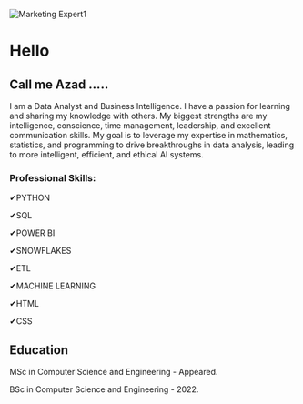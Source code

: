 ![Marketing Expert1](https://github.com/Azad2181/Azad2181/assets/121395998/05281bc8-f6db-485c-bbcc-9fd05ed330f6)

# Hello
## Call me Azad .....
I am a Data Analyst and Business Intelligence. I have a passion for learning and sharing my knowledge with others. My biggest strengths are my intelligence, conscience, time management, leadership, and excellent communication skills. My goal is to leverage my expertise in mathematics, statistics, and programming to drive breakthroughs in data analysis, leading to more intelligent, efficient, and ethical AI systems. 

### Professional Skills: 

✔PYTHON

✔SQL 

✔POWER BI

✔SNOWFLAKES

✔ETL

✔MACHINE LEARNING

✔HTML 

✔CSS


## Education
MSc in Computer Science and Engineering - Appeared.

BSc in Computer Science and Engineering - 2022.






